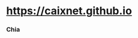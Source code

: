 # https://caixnet.github.io

<link href="htmls/chia.css" rel="stylesheet"></link>
<h3 class="chia">Chia</h3>